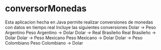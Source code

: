 # conversorMonedas
Esta aplicacion hecha en Java permite realizar conversiones de monedas con datos en tiempo real
Incluye las siguientes conversiones
Dolar -> Peso Argentino
Peso Argentino -> Dolar
Dolar -> Real Brasileño
Real Brasileño -> Dolar
Dolar -> Peso Mexicano
Peso Mexicano -> Dolar
Dolar -> Peso Colombiano
Peso Colombiano -> Dolar
